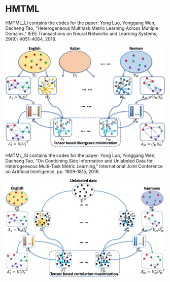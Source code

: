 # HMTML
HMTML_LI contains the codes for the paper: Yong Luo, Yonggang Wen, Dacheng Tao, "Heterogeneous Multitask Metric Learning Across Multiple Domains," IEEE Transactions on Neural Networks and Learning Systems, 29(9): 4051-4064, 2018.

![image](https://github.com/yluopku/HMTML/blob/master/figures/System_Diagram-HMTML_LI.png)

HMTML_SI contains the codes for the paper: Yong Luo, Yonggang Wen, Dacheng Tao, "On Combining Side Information and Unlabeled Data for Heterogeneous Multi-Task Metric Learning," International Joint Conference on Artificial Intelligence, pp. 1809-1815, 2016.

![image](https://github.com/yluopku/HMTML/blob/master/figures/System_Diagram-HMTML_SI.png)
